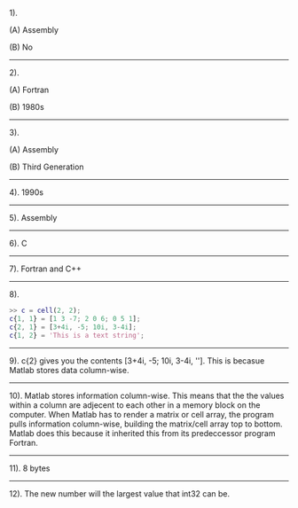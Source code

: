 1).

(A) Assembly

(B) No

------------

2). 

(A) Fortran

(B) 1980s

---

3).

(A) Assembly

(B) Third Generation

---

4). 1990s

---

5). Assembly

---

6). C

---

7). Fortran and C++ 

---

8).

```MATLAB
>> c = cell(2, 2);
c{1, 1} = [1 3 -7; 2 0 6; 0 5 1];
c{2, 1} = [3+4i, -5; 10i, 3-4i];
c{1, 2} = 'This is a text string';
```

---

9). c{2} gives you the contents [3+4i, -5; 10i, 3-4i, '']. This is becasue Matlab stores data column-wise.

---

10). Matlab stores information column-wise. This means that the the values within a column are adjecent to each other in a memory block on the computer. When Matlab has to render a matrix or cell array, the program pulls information column-wise, building the matrix/cell array top to bottom. Matlab does this because it inherited this from its predeccessor program Fortran.

---

11). 8 bytes

---

12). The new number will the largest value that int32 can be.